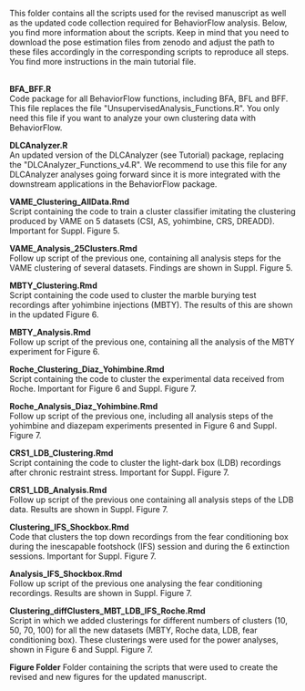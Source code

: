 This folder contains all the scripts used for the revised manuscript as well as the updated code collection required for BehaviorFlow analysis. Below, you find more information about the scripts. Keep in mind that you need to download the pose estimation files from zenodo and adjust the path to these files accordingly in the corresponding scripts to reproduce all steps. You find more instructions in the main tutorial file. <br><br>

**BFA_BFF.R** <br>
Code package for all BehaviorFlow functions, including BFA, BFL and BFF. This file replaces the file "UnsupervisedAnalysis_Functions.R". You only need this file if you want to analyze your own clustering data with BehaviorFlow.

**DLCAnalyzer.R** <br>
An updated version of the DLCAnalyzer (see Tutorial) package, replacing the "DLCAnalyzer_Functions_v4.R". We recommend to use this file for any DLCAnalyzer analyses going forward since it is more integrated with the downstream applications in the BehaviorFlow package.

**VAME_Clustering_AllData.Rmd** <br>
Script containing the code to train a cluster classifier imitating the clustering produced by VAME on 5 datasets (CSI, AS, yohimbine, CRS, DREADD). Important for Suppl. Figure 5.

**VAME_Analysis_25Clusters.Rmd** <br>
Follow up script of the previous one, containing all analysis steps for the VAME clustering of several datasets. Findings are shown in Suppl. Figure 5.

**MBTY_Clustering.Rmd** <br>
Script containing the code used to cluster the marble burying test recordings after yohimbine injections (MBTY). The results of this are shown in the updated Figure 6.

**MBTY_Analysis.Rmd** <br>
Follow up script of the previous one, containing all the analysis of the MBTY experiment for Figure 6.

**Roche_Clustering_Diaz_Yohimbine.Rmd** <br>
Script containing the code to cluster the experimental data received from Roche. Important for Figure 6 and Suppl. Figure 7.

**Roche_Analysis_Diaz_Yohimbine.Rmd** <br>
Follow up script of the previous one, including all analysis steps of the yohimbine and diazepam experiments presented in Figure 6 and Suppl. Figure 7.

**CRS1_LDB_Clustering.Rmd** <br>
Script containing the code to cluster the light-dark box (LDB) recordings after chronic restraint stress. Important for Suppl. Figure 7. 

**CRS1_LDB_Analysis.Rmd** <br>
Follow up script of the previous one containing all analysis steps of the LDB data. Results are shown in Suppl. Figure 7.

**Clustering_IFS_Shockbox.Rmd** <br>
Code that clusters the top down recordings from the fear conditioning box during the inescapable footshock (IFS) session and during the 6 extinction sessions. Important for Suppl. Figure 7.

**Analysis_IFS_Shockbox.Rmd** <br>
Follow up script of the previous one analysing the fear conditioning recordings. Results are shown in Suppl. Figure 7.

**Clustering_diffClusters_MBT_LDB_IFS_Roche.Rmd** <br>
Script in which we added clusterings for different numbers of clusters (10, 50, 70, 100) for all the new datasets (MBTY, Roche data, LDB, fear conditioning box). These clusterings were used for the power analyses, shown in Figure 6 and Suppl. Figure 7.  

**Figure Folder**
Folder containing the scripts that were used to create the revised and new figures for the updated manuscript.
